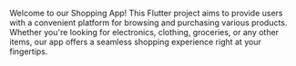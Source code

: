 Welcome to our Shopping App! This Flutter project aims to provide users with a convenient platform for browsing and purchasing various products. Whether you're looking for electronics, clothing, groceries, or any other items, our app offers a seamless shopping experience right at your fingertips.
